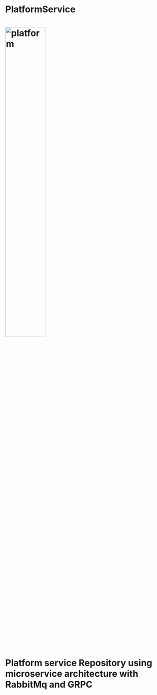 <H1>PlatformService<H1>
<img alt="platform" src="https://www.opengroup.org/sites/default/files/OpenPlatform2.jpg" style="width:50%; height: 50%; place-content:center;"><br><br>
Platform service Repository using microservice architecture with RabbitMq and GRPC
